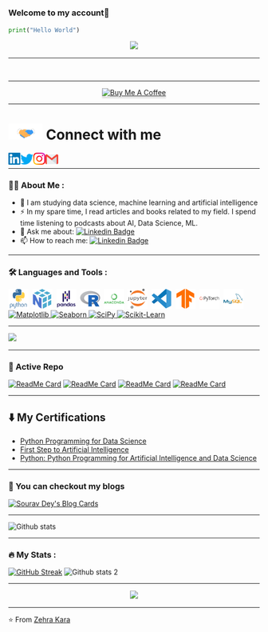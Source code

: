 ### Welcome to my account👋

```python
print("Hello World")
```

<!--
**zehrocknroll/zehrocknroll** is a ✨ _special_ ✨ repository because its `README.md` (this file) appears on your GitHub profile.

Here are some ideas to get you started:

- 🔭 I’m currently working on ...
- 🌱 I’m currently learning ...
- 👯 I’m looking to collaborate on ...
- 🤔 I’m looking for help with ...
- 💬 Ask me about ...
- 📫 How to reach me: ...
- 😄 Pronouns: ...
- ⚡ Fun fact: ...
-->

<div id="header" align="center">
  <img src="https://media.giphy.com/media/JWuBH9rCO2uZuHBFpm/giphy.gif" width="250"/>
</div>

----
<div id="header" align = "center">
<img src="https://komarev.com/ghpvc/?username=zehrocknroll&style=flat-square&color=blue" alt=""/>
</div>

----

<div align="center">
<a href="https://www.buymeacoffee.com/zehrocknroll" target="_blank"><img src="https://www.buymeacoffee.com/assets/img/custom_images/orange_img.png" alt="Buy Me A Coffee" style="height: 45px !important;width: 174px !important;box-shadow: 0px 3px 2px 0px rgba(190, 190, 190, 0.5) !important;-webkit-box-shadow: 0px 3px 2px 0px rgba(190, 190, 190, 0.5) !important;" ></a>
</div>



----
# <img src="https://github.com/SatYu26/SatYu26/blob/master/Assets/Handshake.gif" height="32px"> Connect with me

  <a href="https://www.linkedin.com/in/zehra-kara-a4a4271a5/">
    <img align="left" alt="Satyam Goyal | Linkedin" width="24px" src="https://github.com/SatYu26/SatYu26/blob/master/Assets/Linkedin.svg" />
  </a> &nbsp;&nbsp;
  <a href="https://twitter.com/llephes">
    <img align="left" alt="Satyam Goyal | Twitter" width="26px" src="https://github.com/SatYu26/SatYu26/blob/master/Assets/Twitter.svg" />
  </a> &nbsp;&nbsp;
  <a href="https://www.instagram.com/zehrocknroll/">
    <img align="left" alt="Satyam Goyal | Instagram" width="24px" src="https://github.com/SatYu26/SatYu26/blob/master/Assets/Instagram.svg" />
  </a> &nbsp;&nbsp;
  <a href="mailto:zehrakara12f@gmail.com">
    <img align="left" alt="Satyam Goyal | Gmail" width="26px" src="https://github.com/SatYu26/SatYu26/blob/master/Assets/Gmail.svg" />
  </a>


----

### :woman_technologist: About Me :

- 🌱 I am studying data science, machine learning and artificial intelligence
- :zap: In my spare time, I read articles and books related to my field. I spend time listening to podcasts about AI, Data Science, ML.
- 💬 Ask me about: [![Linkedin Badge](https://img.shields.io/badge/-LinkedIN-blue?style=flat&logo=Linkedin&logoColor=white)](https://www.linkedin.com/in/zehra-kara-a4a4271a5/)
- :mailbox: How to reach me: [![Linkedin Badge](https://img.shields.io/badge/-LinkedIN-blue?style=flat&logo=Linkedin&logoColor=white)](https://www.linkedin.com/in/zehra-kara-a4a4271a5/)

----

### :hammer_and_wrench: Languages and Tools :

<div>
  <div>
  <img src="https://github.com/devicons/devicon/blob/master/icons/python/python-original-wordmark.svg" title="Java" alt="Java" width="40" height="40"/>&nbsp;
  <img src="https://github.com/devicons/devicon/blob/master/icons/numpy/numpy-original.svg" title="Java" alt="Java" width="40" height="40"/>&nbsp;
  <img src="https://github.com/devicons/devicon/blob/master/icons/pandas/pandas-original-wordmark.svg" title="Java" alt="Java" width="40" height="40"/>&nbsp;
  <img src="https://github.com/devicons/devicon/blob/master/icons/r/r-original.svg" title="Java" alt="Java" width="40" height="40"/>&nbsp;
  <img src="https://github.com/devicons/devicon/blob/master/icons/anaconda/anaconda-original-wordmark.svg" title="Java" alt="Java" width="40" height="40"/>&nbsp;
  <img src="https://github.com/devicons/devicon/blob/master/icons/jupyter/jupyter-original-wordmark.svg" title="Java" alt="Java" width="40" height="40"/>&nbsp;
  <img src="https://github.com/devicons/devicon/blob/master/icons/vscode/vscode-original.svg" title="Java" alt="Java" width="40" height="40"/>&nbsp;
  <img src="https://github.com/devicons/devicon/blob/master/icons/tensorflow/tensorflow-original.svg" title="Java" alt="Java" width="40" height="40"/>&nbsp;
  <img src="https://github.com/devicons/devicon/blob/master/icons/pytorch/pytorch-original-wordmark.svg" title="Java" alt="Java" width="40" height="40"/>&nbsp;
  <img src="https://github.com/devicons/devicon/blob/master/icons/mysql/mysql-original-wordmark.svg" title="Java" alt="Java" width="40" height="40"/>&nbsp;
<a href="#" target="_blank"> <img src="https://matplotlib.org/stable/_static/logo2_compressed.svg" alt="Matplotlib" height="40"/> </a>
<a href="#" target="_blank"> <img src="https://seaborn.pydata.org/_static/logo-wide-lightbg.svg" alt="Seaborn" height="40"/> </a>
<a href="#" target="_blank"> <img src="https://www.fullstackpython.com/img/logos/scipy.png" alt="SciPy" height="40"/> </a>
<a href="#" target="_blank"> <img src="https://upload.wikimedia.org/wikipedia/commons/thumb/0/05/Scikit_learn_logo_small.svg/1200px-Scikit_learn_logo_small.svg.png" alt="Scikit-Learn" height="40"/> </a>
   
</div>
</div>

----

<a href="https://github.com/zehrocknroll">
  <img src="https://github-readme-stats.vercel.app/api/top-langs/?username=zehrocknroll&layout=compact" />
</a>

----

### 👀 Active Repo

[![ReadMe Card](https://github-readme-stats.vercel.app/api/pin/?username=zehrocknroll&repo=Data-Preprocessing&theme=radical "Data Preprocessing")](https://github.com/zehrocknroll/Data-Preprocessing)
[![ReadMe Card](https://github-readme-stats.vercel.app/api/pin/?username=zehrocknroll&repo=numpy&theme=highcontrast "Numpy")](https://github.com/zehrocknroll/numpy)
[![ReadMe Card](https://github-readme-stats.vercel.app/api/pin/?username=zehrocknroll&repo=Python-Exercise&theme=highcontrast "Python Exercise")](https://github.com/zehrocknroll/PythonBootcamp)
[![ReadMe Card](https://github-readme-stats.vercel.app/api/pin/?username=zehrocknroll&repo=Readme-Template&theme=highcontrast "Readme Template")](https://github.com/zehrocknroll/Readme-Template)

----

## :arrow_down: My Certifications 

- [Python Programming for Data Science](https://courses.miuul.com/courses/1814403/certificate?certificate_first_issued=true)
- [First Step to Artificial Intelligence](https://globalaihub.com/verify/?certificate=eyJ1c2VyLWlkIjoxMjk3MDcsImNvdXJzZS1pZCI6NTkyMDUsImNlcnQtaWQiOiI3MzA2NSJ9)
- [Python: Python Programming for Artificial Intelligence and Data Science](https://www.udemy.com/certificate/UC-5ab05d3a-6fe1-421a-9ed2-ff7d57cf12bd/) 

----

### :loudspeaker: You can checkout my blogs 

[![Sourav Dey's Blog Cards](https://github-cards-external-blogs.souravdey777.vercel.app/getMediumBlogs?username=artistsister&type=vertical)](https://medium.com/@artistsister)

<!--
[Add your blogs to your github profile using my Github Blog Cards](https://github.com/artistsister/Github-Cards-External-Blogs) 
-->


<!--
## :mailbox_with_mail: My Activities 

| BLOGS :open_book: | BOOTCAMP :book: |
| :--- | :--- |
| [Yeniler Grubu (Liman Ressamları)](https://medium.com/@artistsister/t%C3%BCrk-sanat-tarihinin-i%CC%87ncisi-yeniler-grubu-liman-ressamlar%C4%B1-8077e6df4a8e) | [Global AI Hub](https://globalaihub.com/) |
| [NAN](NAN) | [Miuul ML](https://courses.miuul.com/courses) |

| [Kubernetes and Docker setup using Ansible](https://medium.com/codechef-vit/docker-and-kubernetes-setup-using-ansible-3d7e8f77fbfa) | [Guide to Linux](https://www.youtube.com/watch?v=t1HOY7Rp6xU) |
-->

----

![Github stats](https://activity-graph.herokuapp.com/graph?username=zehrocknroll&theme=minimal)

----

### :fire: My Stats :

[![GitHub Streak](http://github-readme-streak-stats.herokuapp.com?user=zehrocknroll&theme=dark&background=000000)](https://git.io/streak-stats)
![Github stats 2](https://github-readme-stats.vercel.app/api?username=zehrocknroll&show_icons=true&theme=radical)

----

<div id="header" align="center">
  <img src="https://media.giphy.com/media/QVt3D1t3p6V4qL4QOR/giphy-downsized-large.gif" width="250"/>
</div>

----

:star: From [Zehra Kara](https://github.com/zehrocknroll/)






